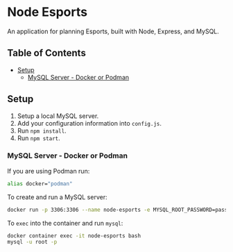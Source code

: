 # Node Esports <!-- omit in toc -->

An application for planning Esports, built with Node, Express, and MySQL.

## Table of Contents <!-- omit in toc -->

- [Setup](#setup)
  - [MySQL Server - Docker or Podman](#mysql-server---docker-or-podman)

## Setup

1. Setup a local MySQL server.
2. Add your configuration information into `config.js`.
3. Run `npm install`.
4. Run `npm start`.

### MySQL Server - Docker or Podman

If you are using Podman run:

```bash
alias docker="podman"
```

To create and run a MySQL server:

```bash
docker run -p 3306:3306 --name node-esports -e MYSQL_ROOT_PASSWORD=password -e MYSQL_DATABASE=node-esports -d mysql:latest
```

To `exec` into the container and run `mysql`:

```bash
docker container exec -it node-esports bash
mysql -u root -p
```
